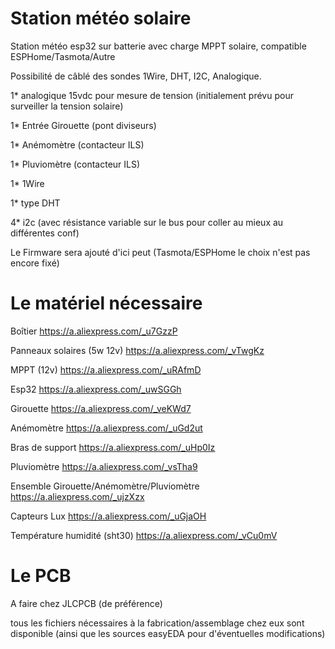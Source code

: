 # Station météo solaire
Station météo esp32 sur batterie avec charge MPPT solaire, compatible ESPHome/Tasmota/Autre 

Possibilité de câblé des sondes 1Wire, DHT, I2C, Analogique.

1* analogique 15vdc pour mesure de tension (initialement prévu pour surveiller la tension solaire)

1* Entrée Girouette (pont diviseurs)

1* Anémomètre (contacteur ILS)

1* Pluviomètre (contacteur ILS)

1* 1Wire

1* type DHT

4* i2c (avec résistance variable sur le bus pour coller au mieux au différentes conf)

Le Firmware sera ajouté d'ici peut (Tasmota/ESPHome le choix n'est pas encore fixé)

# Le matériel nécessaire

Boîtier
https://a.aliexpress.com/_u7GzzP

Panneaux solaires (5w 12v)
https://a.aliexpress.com/_vTwgKz

MPPT (12v)
https://a.aliexpress.com/_uRAfmD

Esp32
https://a.aliexpress.com/_uwSGGh

Girouette 
https://a.aliexpress.com/_veKWd7

Anémomètre
https://a.aliexpress.com/_uGd2ut

Bras de support
https://a.aliexpress.com/_uHp0Iz

Pluviomètre
https://a.aliexpress.com/_vsTha9

Ensemble Girouette/Anémomètre/Pluviomètre
https://a.aliexpress.com/_ujzXzx

Capteurs Lux
https://a.aliexpress.com/_uGjaOH

Température humidité (sht30)
https://a.aliexpress.com/_vCu0mV

# Le PCB

A faire chez JLCPCB (de préférence) 

tous les fichiers nécessaires à la fabrication/assemblage chez eux sont disponible (ainsi que les sources easyEDA pour d'éventuelles modifications)
